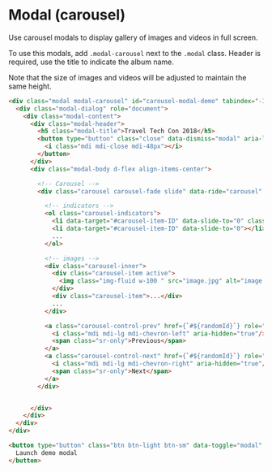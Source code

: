 # Modal (carousel)

<p class="lead">Use carousel modals to display gallery of images and videos in full screen.</p>

To use this modals, add `.modal-carousel` next to the `.modal` class. Header is required, use the title to indicate the album name.

Note that the size of images and videos will be adjusted to maintain the same height.

<!-- STORY -->

```html
<div class="modal modal-carousel" id="carousel-modal-demo" tabindex="-1" role="slideshow" aria-hidden="true">
  <div class="modal-dialog" role="document">
    <div class="modal-content">
      <div class="modal-header">
        <h5 class="modal-title">Travel Tech Con 2018</h5>
        <button type="button" class="close" data-dismiss="modal" aria-label="Close">
          <i class="mdi mdi-close mdi-48px"></i>
        </button>
      </div>
      <div class="modal-body d-flex align-items-center">

        <!-- Carousel -->
        <div class="carousel carousel-fade slide" data-ride="carousel" data-interval="0">

          <!-- indicators -->
          <ol class="carousel-indicators">
            <li data-target="#carousel-item-ID" data-slide-to="0" class="active"></li>
            <li data-target="#carousel-item-ID" data-slide-to="0"></li>
            ...
          </ol>

          <!-- images -->
          <div class="carousel-inner">
            <div class="carousel-item active">
              <img class="img-fluid w-100 " src="image.jpg" alt="image description">
            </div>
            <div class="carousel-item">...</div>
            ...
          </div>

          <a class="carousel-control-prev" href={`#${randomId}`} role="button" data-slide="prev">
            <i class="mdi mdi-lg mdi-chevron-left" aria-hidden="true"/>
            <span class="sr-only">Previous</span>
          </a>
          <a class="carousel-control-next" href={`#${randomId}`} role="button" data-slide="next">
            <i class="mdi mdi-lg mdi-chevron-right" aria-hidden="true"/>
            <span class="sr-only">Next</span>
          </a>
        </div>


      </div>
    </div>
  </div>
</div>

<button type="button" class="btn btn-light btn-sm" data-toggle="modal" data-target="#img-modal-demo">
  Launch demo modal
</button>
```
